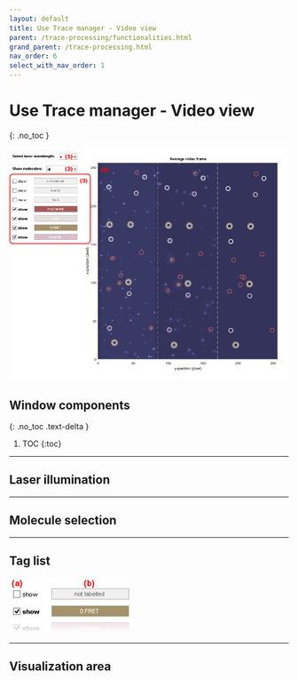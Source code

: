 ```yaml
---
layout: default
title: Use Trace manager - Video view
parent: /trace-processing/functionalities.html
grand_parent: /trace-processing.html
nav_order: 6
select_with_nav_order: 1
---
```


# Use Trace manager - Video view
{: .no_toc }

<a href="../../assets/images/gui/TP-panel-sample-tm-videoview.png"><img src="../../assets/images/gui/TP-panel-sample-tm-videoview.png"/></a>

## Window components
{: .no_toc .text-delta }

1. TOC
{:toc}

---


## Laser illumination


---

## Molecule selection


---

## Tag list

<a href="../../assets/images/gui/TP-panel-sample-tm-videoview-taglist.png"><img src="../../assets/images/gui/TP-panel-sample-tm-videoview-taglist.png" style="max-width:216px"></a>


---

## Visualization area